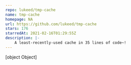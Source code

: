 ```yaml
---
repo: lukeed/tmp-cache
name: tmp-cache
homepage: NA
url: https://github.com/lukeed/tmp-cache
stars: 176
starredAt: 2021-02-16T01:29:55Z
description: |-
    A least-recently-used cache in 35 lines of code~!
---
```


[object Object]
